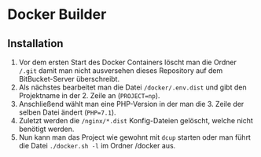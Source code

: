 # Docker Builder

## Installation

1. Vor dem ersten Start des Docker Containers löscht man die Ordner `/.git` damit man nicht ausversehen dieses Repository auf dem BitBucket-Server überschreibt.
2. Als nächstes bearbeitet man die Datei `/docker/.env.dist` und gibt den Projektname in der 2. Zeile an (`PROJECT=np`). 
3. Anschließend wählt man eine PHP-Version in der man die 3. Zeile der selben Datei ändert (`PHP=7.1`).
4. Zuletzt werden die `/nginx/*.dist` Konfig-Dateien gelöscht, welche nicht benötigt werden.
5. Nun kann man das Project wie gewohnt mit `dcup` starten oder man führt die Datei `./docker.sh -l` im Ordner /docker aus.